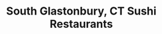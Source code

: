 ---
layout: city
title: South Glastonbury, CT Sushi Restaurants
permalink: /connecticut/south-glastonbury/
stateAbbr: CT
stateName: Connecticut
cityName: South Glastonbury

---